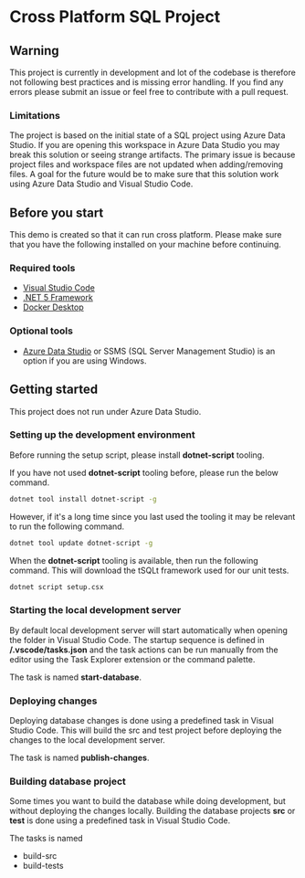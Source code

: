 # Cross Platform SQL Project

## Warning

This project is currently in development and lot of the codebase is therefore not following best practices and is missing error handling. If you find any errors please submit an issue or feel free to contribute with a pull request.

### Limitations

The project is based on the initial state of a SQL project using Azure Data Studio. If you are opening this workspace in Azure Data Studio you may break this solution or seeing strange artifacts. The primary issue is because project files and workspace files are not updated when adding/removing files. A goal for the future would be to make sure that this solution work using Azure Data Studio and Visual Studio Code.

## Before you start

This demo is created so that it can run cross platform. Please make sure that you have the following installed on your machine before continuing.

### Required tools

- [Visual Studio Code](https://code.visualstudio.com/)
- [.NET 5 Framework](https://dotnet.microsoft.com/)
- [Docker Desktop](https://www.docker.com/products/docker-desktop)

### Optional tools

- [Azure Data Studio](https://docs.microsoft.com/en-us/sql/azure-data-studio/download-azure-data-studio?view=sql-server-ver15) or SSMS (SQL Server Management Studio) is an option if you are using Windows.

## Getting started

This project does not run under Azure Data Studio.

### Setting up the development environment

Before running the setup script, please install **dotnet-script** tooling.

If you have not used **dotnet-script** tooling before, please run the below command.

``` sh
dotnet tool install dotnet-script -g
```

However, if it's a long time since you last used the tooling it may be relevant to run the following command.

```sh
dotnet tool update dotnet-script -g
```

When the **dotnet-script** tooling is available, then run the following command. This will download the tSQLt framework used for our unit tests.

```sh
dotnet script setup.csx
```

### Starting the local development server

By default local development server will start automatically when opening the folder in Visual Studio Code. The startup sequence is defined in **/.vscode/tasks.json** and the task actions can be run manually from the editor using the Task Explorer extension or the command palette.

The task is named **start-database**.

### Deploying changes

Deploying database changes is done using a predefined task in Visual Studio Code. This will build the src and test project before deploying the changes to the local development server.

The task is named **publish-changes**.

### Building database project

Some times you want to build the database while doing development, but without deploying the changes locally. Building the database projects **src** or **test** is done using a predefined task in Visual Studio Code.

The tasks is named

- build-src
- build-tests

